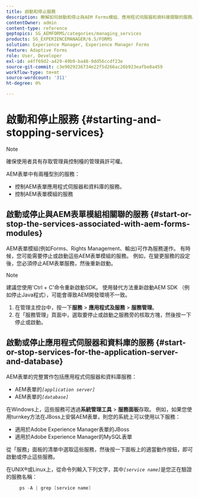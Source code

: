 ```yaml
---
title: 啟動和停止服務
description: 瞭解如何啟動和停止與AEM Forms模組、應用程式伺服器和資料庫關聯的服務。
contentOwner: admin
content-type: reference
geptopics: SG_AEMFORMS/categories/managing_services
products: SG_EXPERIENCEMANAGER/6.5/FORMS
solution: Experience Manager, Experience Manager Forms
feature: Adaptive Forms
role: User, Developer
exl-id: a4ff69d2-a429-49b9-ba48-9dd56ccdf23e
source-git-commit: c3e9029236734e22f5d266ac26b923eafbe0a459
workflow-type: tm+mt
source-wordcount: '311'
ht-degree: 0%

---
```


# 啟動和停止服務 {#starting-and-stopping-services}

>[!NOTE]
> 
> 確保使用者具有存取管理員控制檯的管理員許可權。

AEM表單中有兩種型別的服務：

* 控制AEM表單應用程式伺服器和資料庫的服務。
* 控制AEM表單模組的服務

## 啟動或停止與AEM表單模組相關聯的服務 {#start-or-stop-the-services-associated-with-aem-forms-modules}

AEM表單模組(例如Forms、Rights Management、輸出)可作為服務運作。 有時候，您可能需要停止或啟動這些AEM表單模組的服務。 例如，在變更服務的設定後，您必須停止AEM表單服務，然後重新啟動。

>[!NOTE]
>
> 建議您使用&#39;Ctrl + C&#39;命令重新啟動SDK。 使用替代方法重新啟動AEM SDK （例如停止Java程式），可能會導致AEM開發環境不一致。

1. 在管理主控台中，按一下&#x200B;**服務** > **應用程式及服務** > **服務管理**。
1. 在「服務管理」頁面中，選取要停止或啟動之服務旁的核取方塊，然後按一下停止或啟動。

## 啟動或停止應用程式伺服器和資料庫的服務 {#start-or-stop-services-for-the-application-server-and-database}

AEM表單的完整實作包括應用程式伺服器和資料庫服務：

* AEM表單的&#x200B;*`[application server]`*
* AEM表單的&#x200B;*`[database]`*

在Windows上，這些服務可透過&#x200B;**系統管理工具** > **服務面板**&#x200B;存取。 例如，如果您使用turnkey方法在JBoss上安裝AEM表單，則您的系統上可以使用以下服務：

* 適用於Adobe Experience Manager表單的JBoss
* 適用於Adobe Experience Manager的MySQL表單

從「服務」面板的清單中選取這些服務，然後按一下面板上的適當動作按鈕，即可啟動或停止這些服務。

在UNIX®或Linux上，從命令列輸入下列文字，其中&#x200B;*`[service name]`*&#x200B;是您正在驗證的服務名稱：

```java
     ps -A | grep [service name]
```
